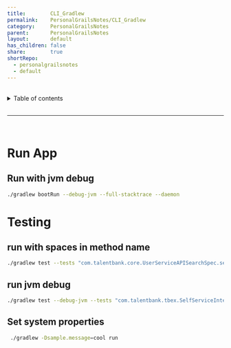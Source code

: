 ```yaml
---
title:        CLI_Gradlew    
permalink:    PersonalGrailsNotes/CLI_Gradlew    
category:     PersonalGrailsNotes    
parent:       PersonalGrailsNotes    
layout:       default    
has_children: false    
share:        true    
shortRepo:    
  - personalgrailsnotes    
  - default    
---
```

    
    
<br/>    
    
<details markdown="block">    
<summary>    
Table of contents    
</summary>    
{: .text-delta }    
1. TOC    
{:toc}    
</details>    
    
<br/>    
    
***    
    
<br/>    
  
    
# Run App    
    
## Run with jvm debug    
    
``` bash    
./gradlew bootRun --debug-jvm --full-stacktrace --daemon     
```    
    
# Testing    
    
## run with spaces in method name    
    
``` bash    
./gradlew test --tests "com.talentbank.core.UserServiceAPISearchSpec.search for name Dick with clientSetupIds"    
```    
    
## run jvm debug    
    
``` bash    
./gradlew test --debug-jvm --tests "com.talentbank.tbex.SelfServiceIntegration.SelfServiceIntegrationControllerSpec.test_rest_no_request_object"  --full-stacktrace    
```    
    
## Set system properties    
    
``` bash    
 ./gradlew -Dsample.message=cool run    
```